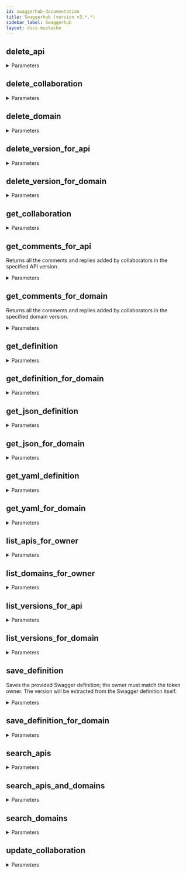 ```yaml
---
id: swaggerhub-documentation
title: Swaggerhub (version v3.*.*)
sidebar_label: Swaggerhub
layout: docs.mustache
---
```


## delete_api



<details><summary>Parameters</summary>

#### api (required)

API name (case-sensitive)

**Type:** string

#### owner (required)

API owner (user or organization, case-sensitive)

**Type:** string

</details>

## delete_collaboration



<details><summary>Parameters</summary>

#### api (required)

API name (case-sensitive)

**Type:** string

#### owner (required)

API owner (user or organization, case-sensitive)

**Type:** string

</details>

## delete_domain



<details><summary>Parameters</summary>

#### domain (required)

Domain name (case-sensitive)

**Type:** string

#### owner (required)

Domain owner (user or organization, case-sensitive)

**Type:** string

#### force

Force update

**Type:** boolean

</details>

## delete_version_for_api



<details><summary>Parameters</summary>

#### api (required)

API name (case-sensitive)

**Type:** string

#### owner (required)

API owner (user or organization, case-sensitive)

**Type:** string

#### version (required)

Version identifier (case-sensitive)

**Type:** string

</details>

## delete_version_for_domain



<details><summary>Parameters</summary>

#### domain (required)

Domain name (case-sensitive)

**Type:** string

#### owner (required)

Domain owner (user or organization, case-sensitive)

**Type:** string

#### version (required)

Version identifier (case-sensitive)

**Type:** string

#### force

Force update

**Type:** boolean

</details>

## get_collaboration



<details><summary>Parameters</summary>

#### api (required)

API name (case-sensitive)

**Type:** string

#### owner (required)

API owner (user or organization, case-sensitive)

**Type:** string

#### expandTeams

**Type:** boolean

</details>

## get_comments_for_api

Returns all the comments and replies added by collaborators in the specified API version.

<details><summary>Parameters</summary>

#### api (required)

API name (case-sensitive)

**Type:** string

#### owner (required)

API owner (user or organization, case-sensitive)

**Type:** string

#### version (required)

Version identifier (case-sensitive)

**Type:** string

</details>

## get_comments_for_domain

Returns all the comments and replies added by collaborators in the specified domain version.

<details><summary>Parameters</summary>

#### domain (required)

Domain name (case-sensitive)

**Type:** string

#### owner (required)

Domain owner (user or organization, case-sensitive)

**Type:** string

#### version (required)

Version identifier (case-sensitive)

**Type:** string

</details>

## get_definition



<details><summary>Parameters</summary>

#### api (required)

API name (case-sensitive)

**Type:** string

#### owner (required)

API owner (user or organization, case-sensitive)

**Type:** string

#### version (required)

Version identifier (case-sensitive)

**Type:** string

</details>

## get_definition_for_domain



<details><summary>Parameters</summary>

#### domain (required)

Domain name (case-sensitive)

**Type:** string

#### owner (required)

Domain owner (user or organization, case-sensitive)

**Type:** string

#### version (required)

Version identifier (case-sensitive)

**Type:** string

</details>

## get_json_definition



<details><summary>Parameters</summary>

#### api (required)

API name (case-sensitive)

**Type:** string

#### owner (required)

API owner (user or organization, case-sensitive)

**Type:** string

#### version (required)

Version identifier (case-sensitive)

**Type:** string

</details>

## get_json_for_domain



<details><summary>Parameters</summary>

#### domain (required)

Domain name (case-sensitive)

**Type:** string

#### owner (required)

Domain owner (user or organization, case-sensitive)

**Type:** string

#### version (required)

Version identifier (case-sensitive)

**Type:** string

</details>

## get_yaml_definition



<details><summary>Parameters</summary>

#### api (required)

API name (case-sensitive)

**Type:** string

#### owner (required)

API owner (user or organization, case-sensitive)

**Type:** string

#### version (required)

Version identifier (case-sensitive)

**Type:** string

</details>

## get_yaml_for_domain



<details><summary>Parameters</summary>

#### domain (required)

Domain name (case-sensitive)

**Type:** string

#### owner (required)

Domain owner (user or organization, case-sensitive)

**Type:** string

#### version (required)

Version identifier (case-sensitive)

**Type:** string

</details>

## list_apis_for_owner



<details><summary>Parameters</summary>

#### owner (required)

API owner (user or organization, case-sensitive)

**Type:** string

#### order

Sort order

**Type:** string

**Potential values:** ASC, DESC

#### sort

Sort criteria or result set: * NAME * UPATED * CREATED * OWNER

**Type:** string

**Potential values:** NAME, UPDATED, CREATED, OWNER

</details>

## list_domains_for_owner



<details><summary>Parameters</summary>

#### owner (required)

Domain owner (user or organization, case-sensitive)

**Type:** string

#### order

Sort order

**Type:** string

**Potential values:** ASC, DESC

#### sort

Sort criteria or result set: * NAME * UPATED * CREATED * OWNER

**Type:** string

**Potential values:** NAME, UPDATED, CREATED, OWNER

</details>

## list_versions_for_api



<details><summary>Parameters</summary>

#### api (required)

API name (case-sensitive)

**Type:** string

#### owner (required)

API owner (user or organization, case-sensitive)

**Type:** string

</details>

## list_versions_for_domain



<details><summary>Parameters</summary>

#### domain (required)

Domain name (case-sensitive)

**Type:** string

#### owner (required)

Domain owner (user or organization, case-sensitive)

**Type:** string

</details>

## save_definition

Saves the provided Swagger definition; the owner must match the token owner. The version will be extracted from the Swagger definition itself.

<details><summary>Parameters</summary>

#### api (required)

API name (case-sensitive)

**Type:** string

#### owner (required)

API owner (user or organization, case-sensitive)

**Type:** string

#### $body

The Swagger definition of this API

**Type:** string

#### force

Force update

**Type:** boolean

#### isPrivate

Defines whether the API has to be private

**Type:** boolean

#### version

API version

**Type:** string

</details>

## save_definition_for_domain



<details><summary>Parameters</summary>

#### domain (required)

Domain name (case-sensitive)

**Type:** string

#### owner (required)

Domain owner (user or organization, case-sensitive)

**Type:** string

#### version (required)

Domain version

**Type:** string

#### $body

The Swagger definition of this domain

**Type:** string

#### force

Force update

**Type:** boolean

#### isPrivate

Specifies whether the domain has to be private

**Type:** boolean

</details>

## search_apis



<details><summary>Parameters</summary>

#### order

Sort order

**Type:** string

**Potential values:** ASC, DESC

#### query

Free text query to match

**Type:** string

#### sort

Sort criteria or result set: * NAME * UPATED * CREATED * OWNER

**Type:** string

**Potential values:** NAME, UPDATED, CREATED, OWNER

#### state

Matches against published state of the spec: * UNPUBLISHED - spec is a draft, a work in progress * PUBLISHED - spec is a stable version ready for consuming from client applications * ANY - either PUBLISHED or UNPUBLISHED

**Type:** string

**Potential values:** ALL, PUBLISHED, UNPUBLISHED

#### tag

Matches against tags associated with an API

**Type:** array

</details>

## search_apis_and_domains



<details><summary>Parameters</summary>

#### order

Sort order

**Type:** string

**Potential values:** ASC, DESC

#### owner

API or Domain owner identifier. Can be username or organization name

**Type:** string

#### query

Free text query to match

**Type:** string

#### sort

Sort criteria or result set: * NAME * UPATED * CREATED * OWNER

**Type:** string

**Potential values:** NAME, UPDATED, CREATED, OWNER

#### specType

Type of Swagger specs to search: * API - APIs only * DOMAIN - Domains only * ANY - Both APIs and Domains

**Type:** string

**Potential values:** API, DOMAIN, ANY

#### state

Matches against published state of the spec: * UNPUBLISHED - spec is a draft, a work in progress * PUBLISHED - spec is a stable version ready for consuming from client applications * ANY - either PUBLISHED or UNPUBLISHED

**Type:** string

**Potential values:** ALL, PUBLISHED, UNPUBLISHED

#### visibility

The visibility of a spec in SwaggerHub: * PUBLIC - can be viewed by anyone * PRIVATE - can only be viewed by you or your Org and those that you are collaborating with or have shared it with * ANY - either PUBLIC or PRIVATE

**Type:** string

**Potential values:** PUBLIC, PRIVATE, ANY

</details>

## search_domains



<details><summary>Parameters</summary>

#### order

Sort order

**Type:** string

**Potential values:** ASC, DESC

#### query

Free text query to match

**Type:** string

#### sort

Sort criteria or result set: * NAME * UPATED * CREATED * OWNER

**Type:** string

**Potential values:** NAME, UPDATED, CREATED, OWNER

#### state

Matches against published state of the spec: * UNPUBLISHED - spec is a draft, a work in progress * PUBLISHED - spec is a stable version ready for consuming from client applications * ANY - either PUBLISHED or UNPUBLISHED

**Type:** string

**Potential values:** ALL, PUBLISHED, UNPUBLISHED

#### tag

Matches against tags associated with a domain

**Type:** array

</details>

## update_collaboration



<details><summary>Parameters</summary>

#### api (required)

API name (case-sensitive)

**Type:** string

#### owner (required)

API owner (user or organization, case-sensitive)

**Type:** string

#### $body

**Type:** object

</details>

